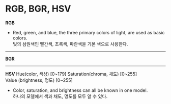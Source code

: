 RGB, BGR, HSV
===============
**RGB**   
- Red, green, and blue, the three primary colors of light, are used as basic colors.   
   빛의 삼원색인 빨간색, 초록색, 파란색을 기본 색으로 사용한다. 

---
**BGR**

---
**HSV**
Hue(color, 색상) [0~179]
Saturation(chroma, 채도) [0~255]    
Value (brightness, 명도) [0~255]
- Color, saturation, and brightness can all be known in one model.   
 하나의 모델에서 색과 채도, 명도를 모두 알 수 있다. 


